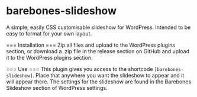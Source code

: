 barebones-slideshow
===================

A simple, easily CSS customisable slideshow for WordPress. Intended to be easy to format for your own layout.

=== Installation ===
Zip all files and upload to the WordPress plugins section, or download a .zip file in the release section on GitHub and upload it to the WordPress plugins section.

=== Use ===
This plugin gives you access to the shortcode `[barebones-slideshow]`. Place that anywhere you want the slideshow to appear and it will appear there.
The settings for the slideshow are found in the Barebones Slideshow section of WordPress settings.